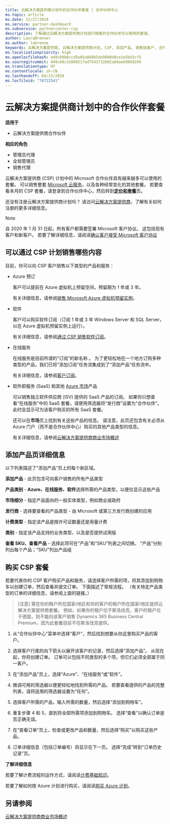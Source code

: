 ```yaml
---
title: 云解决方案提供商计划中的合作伙伴套餐 | 合作伙伴中心
ms.topic: article
ms.date: 11/27/2019
ms.service: partner-dashboard
ms.subservice: partnercenter-csp
description: 了解通过云解决方案提供商计划进行销售的合作伙伴可以使用的套餐。
author: LauraBrenner
ms.author: labrenne
keywords: 云解决方案提供商, 云解决方案提供商计划, CSP, 添加产品, 销售给客户, 合作伙伴套餐, 云解决方案提供商套餐, 基于云的服务, Azure, Office 365, Dynamics, 云解决方案提供商合作伙伴, 在云解决方案提供商计划中销售, Azure RI, Azure 虚拟机预留实例, Azure 预订, 在线服务, 订阅软件, AHUB, Azure 上的 SQL Server, Azure 上的 Windows Server, 客户订阅
ms.localizationpriority: high
ms.openlocfilehash: eddc88b6ccd5e05a860b5de9800d8ce1e5bd3cf5
ms.sourcegitcommit: 449cb8c32880217ad7543712b02a84ae69869289
ms.translationtype: HT
ms.contentlocale: zh-CN
ms.lasthandoff: 04/23/2020
ms.locfileid: "74722541"
---
```

# <a name="partner-offers-in-the-cloud-solution-provider-program"></a>云解决方案提供商计划中的合作伙伴套餐

**适用于**

- 云解决方案提供商合作伙伴

**相应的角色**

- 管理员代理
- 全局管理员
- 销售代理

云解决方案提供商 (CSP) 计划中的 Microsoft 合作伙伴具有越来越多可以使用的套餐。 可以销售整套 [Microsoft 云服务](https://partner.microsoft.com/cloud-solution-provider/products-and-services)，以及各种经常变化的其他套餐。 若要查看本月的 CSP 套餐，请登录到合作伙伴中心，然后转到[**定价和套餐**](https://partnercenter.microsoft.com/pcv/sales)页。  

还没有注册云解决方案提供商计划吗？ 请访问[云解决方案提供商](https://partner.microsoft.com/cloud-solution-provider)，了解有关如何注册的更多详细信息。 

>[!NOTE]
>自 2020 年 1 月 31 日起，所有客户都需要签署 Microsoft 客户协议。 这包括现有客户和新客户。 若要了解详细信息，请阅读[确认客户接受 Microsoft 客户协议](confirm-customer-agreement.md)

## <a name="what-you-can-sell-through-csp"></a>可以通过 CSP 计划销售哪些内容

目前，你可以向 CSP 客户销售以下类型的产品和服务：

- Azure 预订<br> 

    客户可以提前在 Azure 虚拟机上预留空间，预留期为 1 年或 3 年。<br>
    
    有关详细信息，请参阅[销售 Microsoft Azure 虚拟机预留实例](azure-reservations.md)。

- 软件<br>

    客户可以购买软件订阅（订阅 1 年或 3 年 Windows Server 和 SQL Server，以在 Azure 虚拟机预留实例上运行）。<br>
 
    有关详细信息，请参阅[通过 CSP 销售软件订阅](csp-software-subscriptions.md)。  

- 在线服务<br>

    在线服务是目前所谓的“订阅”的新名称   。 为了更轻松地在一个地方订购多种类型的产品，我们已将“添加订阅”任务流集成到了“添加产品”任务流中。<br>
    
    有关详细信息，请参阅[客户订阅](customer-subscriptions.md)。

- 软件即服务 (SaaS) 和其他 [Azure 市场](https://azuremarketplace.microsoft.com/marketplace)产品<br>

    可以销售独立软件供应商 (ISV) 提供的 SaaS 产品的订阅。 如果你只想查看“在线服务”中的 SaaS 套餐，请使用筛选器将“发行商”设置为“合作伙伴”。    此时会显示可为该客户购买的所有 SaaS 套餐。<br>
    
    还可以在**市场**页上找到有关这些产品的信息。 请注意，此页还包含有关必须从 Azure 门户（而不是合作伙伴中心）购买的其他产品类型的信息。<br>

    有关详细信息，请参阅[云解决方案提供商商业市场概述](CSP-commercial-marketplace-overview.md)

## <a name="add-products-page-details"></a>添加产品页详细信息

以下列表描述了“添加产品”页上的每个新区域。 

**添加产品** - 此页包含可向客户销售的所有产品类型

**产品类别** - **Azure、在线服务、软件**选择所需的产品类型，以便仅显示这些产品

**市场细分** - 指定产品面向的一般实体类型，例如商业或政府

**发行商** - 选择要查看的产品类型 - 由 Microsoft 或第三方发行商创建的应用

**计费类型** - 指定该产品是按许可证数量还是用量计费

**类别** - 指定该产品支持的业务类型，以及是否提供试用版

**查看 SKU、查看产品** - 选择此项可在“产品”和“SKU”列表之间切换。 “产品”分别列出每个产品；“SKU”列出产品组  

## <a name="buy-csp-offers"></a>购买 CSP 套餐

若要代表你的 CSP 客户购买产品和服务，请选择客户所需的项，将其添加到购物车以创建订单，然后查看并提交订单。 下面描述了常规流程。 （有关特定产品类型的订单的详细信息，请参阅上面的链接。）

>[注意] 需在你的租户所在国家/地区和你的客户的租户所在国家/地区提供云解决方案提供商套餐。 
>例如，如果你的租户位于斯洛伐克，客户的租户位于德国，则不能向该客户销售 Dynamics 365 Business Central Premium，因为此套餐目前不在斯洛伐克提供。

1. 从“合作伙伴中心”菜单中选择“客户”，然后找到想要从你这里购买产品的客户。  

2. 选择客户行尾的向下箭头以展开该客户的记录，然后选择“添加产品”。  从现在起，你将创建订单。 订单可以包括不同类型的多个项，但它们必须全部属于同一客户。

3. 在“添加产品”页上，选择“Azure”、“在线服务”或“软件”。    

4. 微调可用的筛选器以便更轻松地找到所需的产品。 若要查看提供的产品的完整列表，请将适用的筛选器设置为“任何”。  

5. 选择客户所需的产品，输入所需的数量，然后选择“添加到购物车”。 

6. 重复步骤 4 和 5，直到将全部所需项添加到购物车。 选择“查看”以确认订单是否正确无误。   

7. 在“查看订单”页上，检查或更改产品和数量，然后选择“购买”以购买这些产品。   

8. 订单详细信息（包括订单编号）将显示在下一页。 选择“完成”转到“订单历史记录”页。   

**了解详细信息** 

若要了解计费流程的运作方式，请阅读[计费基础知识](https://docs.microsoft.com/partner-center/billing-basics)。

若要了解如何按 Azure 计划进行购买，请阅读[购买 Azure 计划](purchase-azure-plan.md)。

## <a name="see-also"></a>另请参阅

[云解决方案提供商商业市场概述](csp-commercial-marketplace-overview.md)